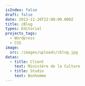 ```yaml
---
isIndex: false
draft: false
date: 2013-11-20T22:00:00.000Z
title: cBlog
types: Editorial
projects_tags:
  - Wordpress
  - CSS
image:
  src: /images/uploads/cblog.jpg
datas:
  - title: Client
    text: Ministère de la Culture
  - title: Studio
    text: Bonhomme
---
```

